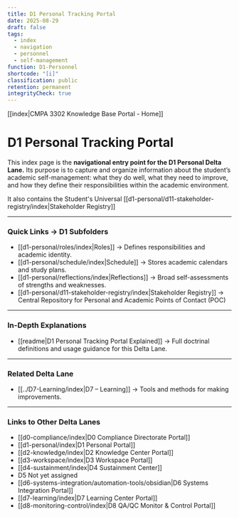 ```yaml
---
title: D1 Personal Tracking Portal
date: 2025-08-29
draft: false
tags:
  - index
  - navigation
  - personnel
  - self-management
function: D1-Personnel
shortcode: "[i]"
classification: public
retention: permanent
integrityCheck: true
---
```

[[index|CMPA 3302 Knowledge Base Portal - Home]] 
# D1 Personal Tracking Portal  

This index page is the **navigational entry point for the D1 Personal
Delta Lane.** Its purpose is to capture and organize information about the
student’s academic self-management: what they do well, what they need to
improve, and how they define their responsibilities within the academic
environment. 

It also contains the Student's Universal [[d1-personal/d11-stakeholder-registry/index|Stakeholder Registry]]

---
### Quick Links → D1 Subfolders  

- [[d1-personal/roles/index|Roles]] → Defines responsibilities and academic identity.  
- [[d1-personal/schedule/index|Schedule]] → Stores academic calendars and study plans.  
- [[d1-personal/reflections/index|Reflections]] → Broad self-assessments of strengths and weaknesses.  
- [[d1-personal/d11-stakeholder-registry/index|Stakeholder Registry]]  → Central Repository  for Personal and Academic Points of Contact (POC)

---
### In-Depth Explanations  

- [[readme|D1 Personal Tracking Portal Explained]] → Full doctrinal definitions and usage guidance for this Delta Lane.  

---
### Related Delta Lane  

- [[../D7-Learning/index|D7 – Learning]] → Tools and methods for making improvements.

---
### Links to Other Delta Lanes  

- [[d0-compliance/index|D0 Compliance Directorate Portal]]
- [[d1-personal/index|D1 Personal Portal]]  
- [[d2-knowledge/index|D2 Knowledge Center Portal]]
- [[d3-workspace/index|D3 Workspace Portal]] 
- [[d4-sustainment/index|D4 Sustainment Center]] 
- D5 Not yet assigned
- [[d6-systems-integration/automation-tools/obsidian|D6 Systems Integration Portal]]  
- [[d7-learning/index|D7 Learning Center Portal]]  
- [[d8-monitoring-control/index|D8 QA/QC Monitor & Control Portal]]  